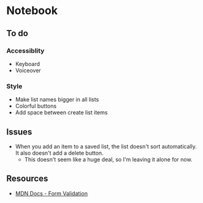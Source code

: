# Notebook

## To do

### Accessiblity

- Keyboard
- Voiceover

### Style

- Make list names bigger in all lists
- Colorful buttons
- Add space between create list items

## Issues

- When you add an item to a saved list, the list doesn't sort automatically. It also doesn't add a delete button.
  - This doesn't seem like a huge deal, so I'm leaving it alone for now.
  
## Resources

- [MDN Docs - Form Validation](https://developer.mozilla.org/en-US/docs/Learn/Forms/Form_validation)
